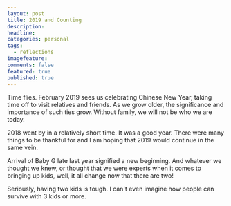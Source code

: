 ```yaml
---
layout: post
title: 2019 and Counting
description: 
headline:
categories: personal
tags:
  - reflections
imagefeature:
comments: false
featured: true
published: true
---
```


Time flies. February 2019 sees us celebrating Chinese New Year, taking time off 
to visit relatives and friends. As we grow older, the significance and importance
of such ties grow. Without family, we will not be who we are today. 

2018 went by in a relatively short time. It was a good year. There were many things
to be thankful for and I am hoping that 2019 would continue in the same vein.

Arrival of Baby G late last year signified a new beginning. And whatever we thought we knew, or thought 
that we were experts when it comes to bringing up kids, well, it all change 
now that there are two!

Seriously, having two kids is tough. I can't even imagine how people can survive with 3 
kids or more.
